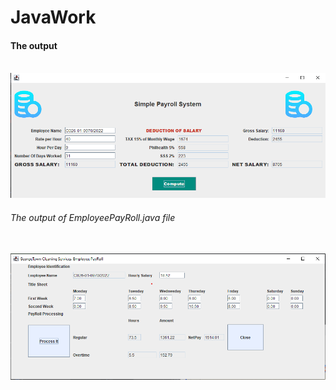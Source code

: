 # JavaWork
<h4>The output</h4>
<br>
<img src="https://github.com/Bultut-yegon/JavaWork/blob/main/Output.png">
<br>
<h6>The output of EmployeePayRoll.java file</h6>
<br>
<img src="https://github.com/Bultut-yegon/JavaWork/blob/main/updated.png">
